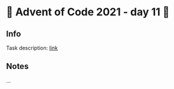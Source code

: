 # 🎄 Advent of Code 2021 - day 11 🎄

## Info

Task description: [link](https://adventofcode.com/2021/day/11)

## Notes

...
